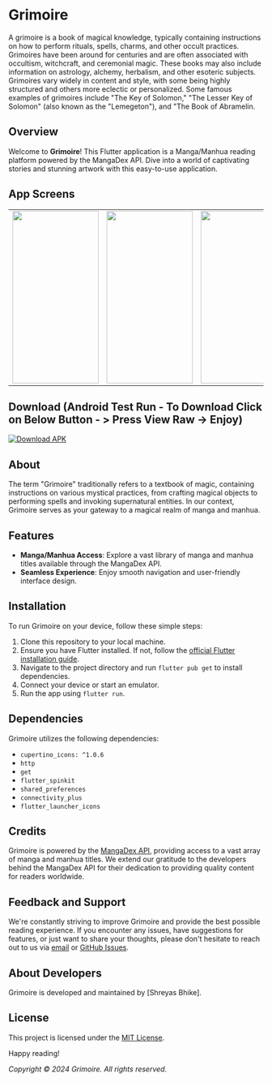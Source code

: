 # Grimoire

A grimoire is a book of magical knowledge, typically containing instructions on how to perform rituals, spells, charms, and other occult practices. Grimoires have been around for centuries and are often associated with occultism, witchcraft, and ceremonial magic. These books may also include information on astrology, alchemy, herbalism, and other esoteric subjects. Grimoires vary widely in content and style, with some being highly structured and others more eclectic or personalized. Some famous examples of grimoires include "The Key of Solomon," "The Lesser Key of Solomon" (also known as the "Lemegeton"), and "The Book of Abramelin.


## Overview
Welcome to **Grimoire**! This Flutter application is a Manga/Manhua reading platform powered by the MangaDex API. Dive into a world of captivating stories and stunning artwork with this easy-to-use application.






## App Screens
<table align="center" style="margin: 0px auto;">
  <tr>
    <td>
        <div style="text-align: center;">
            <img src="https://github.com/TheAppWizard/grimoire/assets/70090469/1fce4ae7-08c2-4688-9af7-29aee83d7f23" height="340px" width= "170"/>
        </div>
    </td>
    <td>
        <div style="text-align: center;">
            <img src="https://github.com/TheAppWizard/grimoire/assets/70090469/985b2ce7-cb52-4709-8b79-6b4496118487" height="340px" width= "170"/>
        </div>
    </td>
    <td>
        <div style="text-align: center;">
            <img src="https://github.com/TheAppWizard/grimoire/assets/70090469/5fecc5a1-252f-49c0-a9b3-8463f0f9202c" height="340px" width= "170"/>
        </div>
    </td>
    <td>
        <div style="text-align: center;">
            <img src="https://github.com/TheAppWizard/grimoire/assets/70090469/fd2ef667-7d47-4c39-840b-2405c16b4387" height="340px" width= "170"/>
        </div>
    </td>
    <td>
        <div style="text-align: center;">
            <img src="https://github.com/TheAppWizard/grimoire/assets/70090469/d48e2535-1a60-4a7a-aa58-f7d6ce0ed8cd"  height="340px" width= "170"/>
        </div>
    </td>
  </tr>

</table>

## Download (Android Test Run - To Download Click on Below Button - > Press View Raw -> Enjoy)
[![Download APK](https://img.shields.io/badge/Download-APK-blue)](https://github.com/TheAppWizard/grimoire/blob/main/grimoire.apk)


## About
The term "Grimoire" traditionally refers to a textbook of magic, containing instructions on various mystical practices, from crafting magical objects to performing spells and invoking supernatural entities. In our context, Grimoire serves as your gateway to a magical realm of manga and manhua.

## Features
- **Manga/Manhua Access**: Explore a vast library of manga and manhua titles available through the MangaDex API.
- **Seamless Experience**: Enjoy smooth navigation and user-friendly interface design.

## Installation
To run Grimoire on your device, follow these simple steps:

1. Clone this repository to your local machine.
2. Ensure you have Flutter installed. If not, follow the [official Flutter installation guide](https://flutter.dev/docs/get-started/install).
3. Navigate to the project directory and run `flutter pub get` to install dependencies.
4. Connect your device or start an emulator.
5. Run the app using `flutter run`.

## Dependencies
Grimoire utilizes the following dependencies:

- `cupertino_icons: ^1.0.6`
- `http`
- `get`
- `flutter_spinkit`
- `shared_preferences`
- `connectivity_plus`
- `flutter_launcher_icons`

## Credits
Grimoire is powered by the [MangaDex API](https://api.mangadex.org/docs/), providing access to a vast array of manga and manhua titles. We extend our gratitude to the developers behind the MangaDex API for their dedication to providing quality content for readers worldwide.

## Feedback and Support
We're constantly striving to improve Grimoire and provide the best possible reading experience. If you encounter any issues, have suggestions for features, or just want to share your thoughts, please don't hesitate to reach out to us via [email](mailto:theappwizard2408@gmail.com) or [GitHub Issues](https://github.com/yourusername/grimoire/issues).


## About Developers

Grimoire is developed and maintained by [Shreyas Bhike].

## License

This project is licensed under the [MIT License](LICENSE).


Happy reading!

*Copyright © 2024 Grimoire. All rights reserved.*

